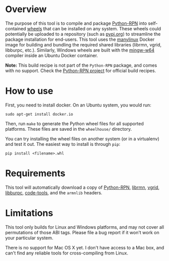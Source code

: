 Overview
========
The purpose of this tool is to compile and package [Python-RPN](https://github.com/meteokid/python-rpn) into self-contained [wheels](https://pythonwheels.com/) that can be installed on any system.
These wheels could potentially be uploaded to a repository (such as [pypi.org](https://pypi.org/)) to streamline the package installation for end-users.
This tool uses the [manylinux](https://github.com/pypa/manylinux) Docker image for building and bundling the required shared libraries (librmn, vgrid, libburpc, etc.).
Similarly, Windows wheels are built with the [mingw-w64](http://mingw-w64.org/doku.php) compiler inside an Ubuntu Docker container.

**Note:** This build recipe is not part of the `Python-RPN` package, and comes with no support.  Check the [Python-RPN project](https://github.com/meteokid/python-rpn) for official build recipes.

How to use
==========
First, you need to install docker.  On an Ubuntu system, you would run:
```
sudo apt-get install docker.io
```

Then, run `make` to generate the Python wheel files for all supported platforms.
These files are saved in the `wheelhouse/` directory.

You can try installing the wheel files on another system (or in a virtualenv) and test it out.
The easiest way to install is through `pip`:
```
pip install <filename>.whl
```

Requirements
============
This tool will automatically download a copy of [Python-RPN](https://github.com/meteokid/python-rpn), [librmn](https://github.com/armnlib/librmn), [vgrid](https://gitlab.com/ECCC_CMDN/vgrid), [libburpc](https://github.com/josecmc/libburp), [code-tools](https://github.com/mfvalin/code-tools), and the `armnlib` headers.

Limitations
===========
This tool only builds for Linux and Windows platforms, and may not cover all
permutations of those ABI tags.
Please file a bug report if it won't work on your particular system.

There is no support for Mac OS X yet.  I don't have access to a Mac box, and
can't find any reliable tools for cross-compiling from Linux.

